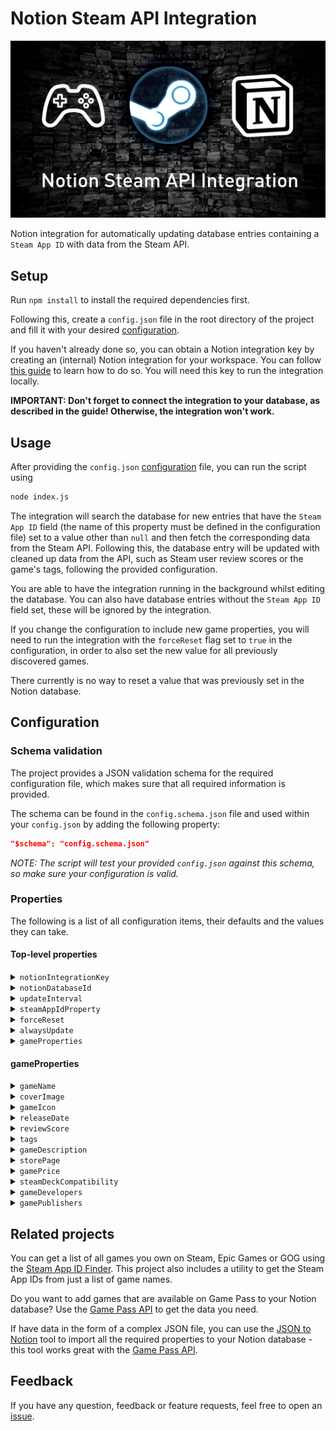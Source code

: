 # Notion Steam API Integration

![Notion Steam API Integration banner](images/NotionSteamAPIIntegrationBanner.png)

Notion integration for automatically updating database entries containing a `Steam App ID` with data from the Steam API.

## Setup

Run `npm install` to install the required dependencies first.

Following this, create a `config.json` file in the root directory of the project and fill it with your desired [configuration](#configuration).

If you haven't already done so, you can obtain a Notion integration key by creating an (internal) Notion integration for your workspace.
You can follow [this guide](https://developers.notion.com/docs/create-a-notion-integration) to learn how to do so.
You will need this key to run the integration locally.

**IMPORTANT: Don't forget to connect the integration to your database, as described in the guide! Otherwise, the integration won't work.**

## Usage

After providing the `config.json` [configuration](#configuration) file, you can run the script using

```bash
node index.js
```

The integration will search the database for new entries that have the `Steam App ID` field (the name of this property must be defined in the configuration file) set to a value other than `null` and then fetch the corresponding data from the Steam API.
Following this, the database entry will be updated with cleaned up data from the API, such as Steam user review scores or the game's tags, following the provided configuration.

You are able to have the integration running in the background whilst editing the database.
You can also have database entries without the `Steam App ID` field set, these will be ignored by the integration.

If you change the configuration to include new game properties, you will need to run the integration with the `forceReset` flag set to `true` in the configuration, in order to also set the new value for all previously discovered games.

There currently is no way to reset a value that was previously set in the Notion database.

## Configuration

### Schema validation

The project provides a JSON validation schema for the required configuration file, which makes sure that all required information is provided.

The schema can be found in the `config.schema.json` file and used within your `config.json` by adding the following property:

```json
"$schema": "config.schema.json"
```

*NOTE: The script will test your provided `config.json` against this schema, so make sure your configuration is valid.*

### Properties

The following is a list of all configuration items, their defaults and the values they can take.

#### Top-level properties

<details>
<summary><code>notionIntegrationKey</code></summary>

The secret integration key for your Notion integration. Find it on your integration dashboard after creating a new integration on https://www.notion.so/my-integrations.

| Type | Default value | Possible values | Required |
|---|---|---|---|
| `string` | `""` | A valid Notion integration key | Yes |
</details>

<details>
<summary><code>notionDatabaseId</code></summary>

The ID of the database you want to run the integration on. You can find the ID in the URL of your database, e.g. https://www.notion.so/myworkspace/your-database-id.

| Type | Default value | Possible values | Required |
|---|---|---|---|
| `string` | `""` | A valid Notion database ID | Yes |
</details>

<details>
<summary><code>updateInterval</code></summary>

The interval in which the integration will check for updates to your Notion database. The value is in milliseconds. Must be at least 60000 (1 minute).

| Type | Default value | Possible values | Required |
|---|---|---|---|
| `integer` | 60000 | Integers >= 60000 | Yes |
</details>

<details>
<summary><code>steamAppIdProperty</code></summary>

The name of the property in your Notion database that contains the Steam App ID of the games.

| Type | Default value | Possible values | Required |
|---|---|---|---|
| `string` | `"Steam App ID"` | Any string | Yes |
</details>

<details>
<summary><code>forceReset</code></summary>

If true, the integration will reset the local database, fetch all Steam App ID's from the Notion database and refresh all game properties. This may take longer, depending on the size of your Notion database.

| Type | Default value | Possible values | Required |
|---|---|---|---|
| `boolean` | `false` | `true` or `false` | No |
</details>

<details>
<summary><code>alwaysUpdate</code></summary>

If true, the integration will always update entries in the Notion database that were modified since it last ran, even if the game already exists in the local database. It will only update if another user than the integration has last modified the entry.

| Type | Default value | Possible values | Required |
|---|---|---|---|
| `boolean` | `false` | `true` or `false` | No |
</details>

<details>
<summary><code>gameProperties</code></summary>

Which game properties should be fetched when a new Steam game is detected, and the name of the corresponding field in the Notion database.

| Type | Default value | Possible values | Required |
|---|---|---|---|
| `object` | See item below | See sections below | Yes, and at least one property set. |

```json
"gameProperties": {
	"gameName": {
		"enabled": true,
		"notionProperty": "Game Name",
		"isPageTitle": true
	},
	"coverImage": true,
	"gameIcon": true,
	"releaseDate": {
		"enabled": true,
		"notionProperty": "Release Date"
	},
	"reviewScore": {
		"enabled": true,
		"format": "percentage",
		"notionProperty": "Review Score"
	},
	"tags": {
		"enabled": true,
		"notionProperty": "Tags"
	}
}
```
</details>

#### gameProperties

<details>
<summary><code>gameName</code></summary>

The name of the game as it appears on Steam. The database field in Notion must be of type `Text`.

| Type | Default value | Possible values | Required |
|---|---|---|---|
| `object` | See item below | See sections below | No |

```json
"gameName": {
	"enabled": true,
	"notionProperty": "Game Name",
	"isPageTitle": true
}
```

<h3>Possible values</h3>

<h4><code>enabled</code></h4>

Whether or not the name of the game should be set in the database.

| Type | Default value | Possible values | Required |
|---|---|---|---|
| `boolean` | `true` | `true` or `false` | Yes |

<h4><code>notionProperty</code></h4>

The name of the Notion property to set the game name in.

| Type | Default value | Possible values | Required |
|---|---|---|---|
| `string` | `"Game Name"` | A valid Notion property name | Yes |

<h4><code>isPageTitle</code></h4>

Indicates if this property is the "Title" of the Notion page or not.

| Type | Default value | Possible values | Required |
|---|---|---|---|
| `boolean` | `true` | `true` or `false` | No |
</details>

<details>
<summary><code>coverImage</code></summary>

The cover image of the game as it appears on the shop page. Will be set as the cover image for the page if enabled.

| Type | Default value | Possible values | Required |
|---|---|---|---|
| `object` | See item below | See sections below | No |

```json
"coverImage": {
	"enabled": true,
	"default": "https://cdn.cloudflare.steamstatic.com/store/home/store_home_share.jpg"
}
```

<h3>Possible values</h3>

<h4><code>enabled</code></h4>

Whether or not the cover image of the game should be set in the database.

| Type | Default value | Possible values | Required |
| --- | --- | --- | --- |
| `boolean` | `true` | `true` or `false` | Yes |

<h4><code>default</code></h4>

The URL of the image to use if the game does not have a cover image through any of the two API's.

| Type | Default value | Possible values | Required |
| --- | --- | --- | --- |
| `string` | `"https://cdn.cloudflare.steamstatic.com/store/home/store_home_share.jpg"` | A valid URL | Yes |
</details>

<details>
<summary><code>gameIcon</code></summary>

The icon of the game as it appears in the game library. Will be set as the icon for the page if enabled.

| Type | Default value | Possible values | Required |
|---|---|---|---|
| `object` | See item below | See sections below | No |

```json
"gameIcon": {
	"enabled": true,
	"default": "https://help.steampowered.com/public/shared/images/responsive/share_steam_logo.png"
}
```

<h3>Possible values</h3>

<h4><code>enabled</code></h4>

Whether or not the icon of the game should be set in the database.

| Type | Default value | Possible values | Required |
|---|---|---|---|
| `boolean` | `true` | `true` or `false` | Yes |

<h4><code>default</code></h4>

The URL of the image to use if the game does not have an icon through any of the two API's.

| Type | Default value | Possible values | Required |
|---|---|---|---|
| `string` | `"https://help.steampowered.com/public/shared/images/responsive/share_steam_logo.png"` | A valid URL | Yes |
</details>

<details>
<summary><code>releaseDate</code></summary>

The release date of the game. The database field in Notion must be of type `Date`.

| Type | Default value | Possible values | Required |
|---|---|---|---|
| `object` | See item below | See sections below | No |

```json
"releaseDate": {
	"enabled": true,
	"notionProperty": "Release Date"
}
```

<h3>Possible values</h3>

<h4><code>enabled</code></h4>

Whether or not the release date of the game should be set in the database.

| Type | Default value | Possible values | Required |
|---|---|---|---|
| `boolean` | `true` | `true` or `false` | Yes |

<h4><code>notionProperty</code></h4>

The name of the Notion property to set the release date in.

| Type | Default value | Possible values | Required |
|---|---|---|---|
| `string` | `"Release Date"` | A valid Notion property name | Yes |
</details>

<details>
<summary><code>reviewScore</code></summary>

The user review score for the game, formatted as one of a number of options. The database field in Notion must match the type defined by the chosen "format".

| Type | Default value | Possible values | Required |
|---|---|---|---|
| `object` | See item below | See sections below | No |

```json
"reviewScore": {
	"enabled": true,
	"format": "percentage",
	"notionProperty": "Review Score"
}
```

<h3>Possible values</h3>

<h4><code>enabled</code></h4>

Whether or not the user review score should be set in the database.

| Type | Default value | Possible values | Required |
|---|---|---|---|
| `boolean` | `true` | `true` or `false` | Yes |

<h4><code>format</code></h4>

How the review score should be formatted.

| Type | Default value | Possible values | Required |
|---|---|---|---|
| `string` | `percentage` | `percentage`: Notion database field type: `Number`. A percentage value formatted as a float from 0.00-1.00.<br/>`sentiment`:Notion database field type: `Select`. A sentiment value such as "Overwhelmingly Positive" or "Mixed".<br/>`total`:Notion database field type: `Number`. The total number of reviews submitted for the game, across all languages.<br/>`positive`:Notion database field type: `Number`. The total number of positive reviews submitted for the game, across all languages.<br/>`negative`:Notion database field type: `Number`. The total number of negative reviews submitted for the game, across all languages.<br/>`positive/negative`:Notion database field type: `Text`. The total number of positive and negative reviews submitted for the game, across all languages, formatted as "{numPositive} positive / {numNegative} negative". | Yes |

<h4><code>notionProperty</code></h4>

The name of the Notion property to set the user review score in.

| Type | Default value | Possible values | Required |
|---|---|---|---|
| `string` | `"Review Score"` | A valid Notion property name | Yes |
</details>

<details>
<summary><code>tags</code></summary>

The user-defined tags of the game as they can be seen on the store page. The database field in Notion must be of type `Multi-select`.

| Type | Default value | Possible values | Required |
|---|---|---|---|
| `object` | See item below | See sections below | No |

```json
"tags": {
	"enabled": true,
	"notionProperty": "Tags",
	"language": "english"
}
```

<h3>Possible values</h3>

<h4><code>enabled</code></h4>

Whether or not the tags of the game should be set in the database.

| Type | Default value | Possible values | Required |
|---|---|---|---|
| `boolean` | `true` | `true` or `false` | Yes |

<h4><code>notionProperty</code></h4>

The name of the Notion property to set the tags in. This field must be of type `Multi-select`.

| Type | Default value | Possible values | Required |
|---|---|---|---|
| `string` | `"Tags"` | A valid Notion property name | Yes |

<h4><code>language</code></h4>

The language of the tags, e.g. "english" or "spanish".

| Type | Default value | Possible values | Required |
|---|---|---|---|
| `string` | `"english"` | Valid language names. Invalid names return an error from the Steam API. | Yes |

</details>

<details>
<summary><code>gameDescription</code></summary>

The short description of the game as it appears on the store page. The database field in Notion must be of type `Text`.

| Type | Default value | Possible values | Required |
|---|---|---|---|
| `object` | See item below | See sections below | No |

```json
"gameDescription": {
	"enabled": true,
	"notionProperty": "Game Description"
}
```

<h3>Possible values</h3>

<h4><code>enabled</code></h4>

Whether or not the description of the game should be set in the database.

| Type | Default value | Possible values | Required |
|---|---|---|---|
| `boolean` | `true` | `true` or `false` | Yes |

<h4><code>notionProperty</code></h4>

The name of the Notion property to set the description in.

| Type | Default value | Possible values | Required |
|---|---|---|---|
| `string` | `"Game Description"` | A valid Notion property name | Yes |
</details>

<details>
<summary><code>storePage</code></summary>

The URL to the store page of the game. The database field in Notion must be of type `URL`.

| Type | Default value | Possible values | Required |
|---|---|---|---|
| `object` | See item below | See sections below | No |

```json
"storePage": {
	"enabled": true,
	"notionProperty": "Store Page"
}
```

<h3>Possible values</h3>

<h4><code>enabled</code></h4>

Whether or not the store page URL should be set in the database.

| Type | Default value | Possible values | Required |
|---|---|---|---|
| `boolean` | `true` | `true` or `false` | Yes |

<h4><code>notionProperty</code></h4>

The name of the Notion property to set the store page URL in.

| Type | Default value | Possible values | Required |
|---|---|---|---|
| `string` | `"Store Page"` | A valid Notion property name | Yes |
</details>

<details>
<summary><code>gamePrice</code></summary>

The price of the game on Steam. Does not account for current sales or discounts (as this data would be outdated too quickly). The currency depends on your current country. The database field in Notion must be of type `Number`.

| Type | Default value | Possible values | Required |
|---|---|---|---|
| `object` | See item below | See sections below | No |

```json
"gamePrice": {
	"enabled": true,
	"notionProperty": "Price"
}
```

<h3>Possible values</h3>

<h4><code>enabled</code></h4>

Whether or not the price of the game should be set in the database.

| Type | Default value | Possible values | Required |
|---|---|---|---|
| `boolean` | `true` | `true` or `false` | Yes |

<h4><code>notionProperty</code></h4>

The name of the Notion property to set the price in.

| Type | Default value | Possible values | Required |
|---|---|---|---|
| `string` | `"Price"` | A valid Notion property name | Yes |
</details>

<details>
<summary><code>steamDeckCompatibility</code></summary>

The Steam Deck Compatibility score, which can be one of "Verified", "Playable", "Unsupported" or "Unknown". The database field in Notion must be of type `Select`.

| Type | Default value | Possible values | Required |
|---|---|---|---|
| `object` | See item below | See sections below | No |

```json
"steamDeckCompatibility": {
	"enabled": true,
	"notionProperty": "Steam Deck Compatibility"
}
```

<h3>Possible values</h3>

<h4><code>enabled</code></h4>

Whether or not the Steam Deck Compatibility score should be set in the database.

| Type | Default value | Possible values | Required |
|---|---|---|---|
| `boolean` | `true` | `true` or `false` | Yes |

<h4><code>notionProperty</code></h4>

The name of the Notion property to set the Steam Deck Compatibility score in.

| Type | Default value | Possible values | Required |
|---|---|---|---|
| `string` | `"Steam Deck Compatibility"` | A valid Notion property name | Yes |
</details>

<details>
<summary><code>gameDevelopers</code></summary>

The developer(s) of the game. The database field in Notion must be of type `Multi-select`.

| Type | Default value | Possible values | Required |
|---|---|---|---|
| `object` | See item below | See sections below | No |

```json
"gameDevelopers": {
	"enabled": true,
	"notionProperty": "Developers"
}
```

<h3>Possible values</h3>

<h4><code>enabled</code></h4>

Whether or not the developer(s) of the game should be set in the database.

| Type | Default value | Possible values | Required |
|---|---|---|---|
| `boolean` | `true` | `true` or `false` | Yes |

<h4><code>notionProperty</code></h4>

The name of the Notion property to set the developer(s) in.

| Type | Default value | Possible values | Required |
|---|---|---|---|
| `string` | `"Developers"` | A valid Notion property name | Yes |
</details>

<details>
<summary><code>gamePublishers</code></summary>

The publisher(s) of the game. The database field in Notion must be of type `Multi-select`.

| Type | Default value | Possible values | Required |
|---|---|---|---|
| `object` | See item below | See sections below | No |

```json
"gamePublishers": {
	"enabled": true,
	"notionProperty": "Publishers"
}
```

<h3>Possible values</h3>

<h4><code>enabled</code></h4>

Whether or not the publisher(s) of the game should be set in the database.

| Type | Default value | Possible values | Required |
|---|---|---|---|
| `boolean` | `true` | `true` or `false` | Yes |

<h4><code>notionProperty</code></h4>

The name of the Notion property to set the publisher(s) in.

| Type | Default value | Possible values | Required |
|---|---|---|---|
| `string` | `"Publishers"` | A valid Notion property name | Yes |
</details>

## Related projects

You can get a list of all games you own on Steam, Epic Games or GOG using the [Steam App ID Finder](https://github.com/NikkelM/Steam-App-ID-Finder). This project also includes a utility to get the Steam App IDs from just a list of game names.

Do you want to add games that are available on Game Pass to your Notion database? Use the [Game Pass API](https://github.com/NikkelM/Game-Pass-API) to get the data you need.

If have data in the form of a complex JSON file, you can use the [JSON to Notion](https://github.com/NikkelM/JSON-to-Notion) tool to import all the required properties to your Notion database - this tool works great with the [Game Pass API](https://github.com/NikkelM/Game-Pass-API).

## Feedback

If you have any question, feedback or feature requests, feel free to open an [issue](https://github.com/NikkelM/Notion-Steam-API-Integration/issues/new).
